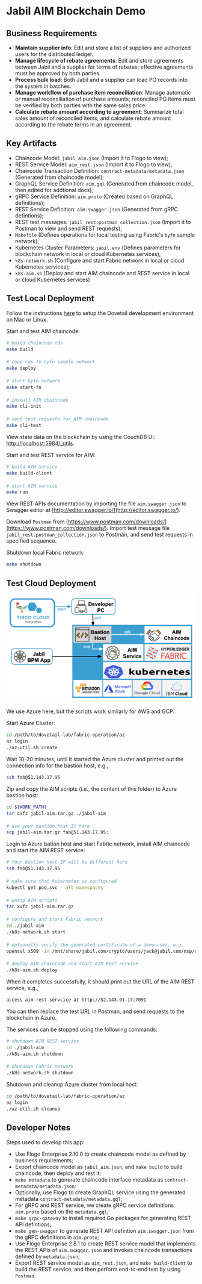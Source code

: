 # Jabil AIM Blockchain Demo

## Business Requirements

- **Maintain supplier info**: Edit and store a list of suppliers and authorized users for the distributed ledger.
- **Manage lifecycle of rebate agreements**: Edit and store agreements between Jabil and a supplier for terms of rebates; effective agreements must be approved by both parties.
- **Process bulk load**: Both Jabil and a supplier can load PO records into the system in batches.
- **Manage workflow of purchase item reconciliation**: Manage automatic or manual reconciliation of purchase amounts; reconciled PO items must be verified by both parties with the same sales price.
- **Calculate rebate amount according to agreement**: Summarize total sales amount of reconciled items, and calculate rebate amount according to the rebate terms in an agreement.

## Key Artifacts

- Chaincode Model: `jabil_aim.json` (Import it to Flogo to view);
- REST Service Model: `aim_rest.json` (Import it to Flogo to view);
- Chaincode Transaction Definition: `contract-metadata/metadata.json` (Generated from chaincode model);
- GraphQL Service Definition: `aim.gql` (Generated from chaincode model, then edited for addtional docs);
- gRPC Service Definition: `aim.proto` (Created based on GraphQL definitions);
- REST Service Definition: `aim.swagger.json` (Generated from gRPC defintions);
- REST test messages: `jabil_rest.postman_collection.json` (Import it to Postman to view and send REST requests);
- `Makefile` (Defines operations for local testing using Fabric's `byfn` sample network);
- Kubernetes Cluster Parameters: `jabil.env` (Defines parameters for blockchain network in local or cloud Kubernetes services);
- `k8s-network.sh` (Configure and start Fabric network in local or cloud Kubernetes services);
- `k8s-aim.sh` (Deploy and start AIM chaincode and REST service in local or cloud Kubernetes services)

## Test Local Deployment

Follow the instructions [here](https://github.com/dovetail-lab/fabric-cli) to setup the Dovetail development environment on Mac or Linux.

Start and test AIM chaincode:

```bash
# build chaincode cds
make build

# copy cds to byfn sample network
make deploy

# start byfn network
make start-fn

# install AIM chaincode
make cli-init

# send test requests for AIM chaincode
make cli-test
```

View state data on the blockchain by using the CouchDB UI: [http://localhost:5984/\_utils](http://localhost:5984/_utils).

Start and test REST service for AIM:

```bash
# build AIM service
make build-client

# start AIM service
make run
```

View REST APIs documentation by importing the file `aim.swagger.json` to Swagger editor at [http://editor.swagger.io/](http://editor.swagger.io/).

Download `Postman` from [https://www.postman.com/downloads/](https://www.postman.com/downloads/). Import test message file `jabil_rest.postman_collection.json` to Postman, and send test requests in specified sequence.

Shutdown local Fabric network:

```bash
make shutdown
```

## Test Cloud Deployment

![Logical Architecture](docs/CloudDeployment.png)

We use Azure here, but the scripts work similarly for AWS and GCP.

Start Azure Cluster:

```bash
cd /path/to/dovetail-lab/fabric-operation/az
az login
./az-util.sh create
```

Wait 10-20 minutes, until it started the Azure cluster and printed out the connection info for the bastion host, e.g.,

```bash
ssh fab@51.143.17.95
```

Zip and copy the AIM scripts (i.e., the content of this folder) to Azure bastion host:

```bash
cd ${WORK_PATH}
tar cvfz jabil-aim.tar.gz ./jabil-aim

# use your bastion host IP here
scp jabil-aim.tar.gz fab@51.143.17.95:
```

Login to Azure bation host and start Fabric network, install AIM chaincode and start the AIM REST service:

```bash
# Your bastion host IP will be different here
ssh fab@51.143.17.95

# make sure that kubernetes is configured
kubectl get pod,svc --all-namespaces

# unzip AIM scripts
tar xvfz jabil-aim.tar.gz

# configure and start Fabric network
cd ./jabil-aim
./k8s-network.sh start

# optionally verify the generated certificate of a demo user, e.g.
openssl x509 -in /mnt/share/jabil.com/crypto/users/jack@jabil.com/msp/signcerts/jack@jabil.com-cert.pem -noout -text

# deploy AIM chaincode and start AIM REST service
./k8s-aim.sh deploy
```

When it completes successfully, it should print out the URL of the AIM REST service, e.g.,

```bash
access aim-rest servcice at http://52.143.91.17:7091
```

You can then replace the test URL in Postman, and send requests to the blockchain in Azure.

The services can be stopped using the following commands:

```bash
# shutdown AIM REST service
cd ./jabil-aim
./k8s-aim.sh shutdown

# shutdown Fabric network
./k8s-network.sh shutdown
```

Shutdown and cleanup Azure cluster from local host:

```bash
cd /path/to/dovetail-lab/fabric-operation/az
az login
./az-util.sh cleanup
```

## Developer Notes

Steps used to develop this app:

- Use Flogo Enterprise 2.10.0 to create chaincode model as defined by business requirements;
- Export chaincode model as `jabil_aim.json`, and `make build` to build chaincode, then deploy and test it;
- `make metadata` to generate chaincode interface metadata as `contract-metadata/metadata.json`;
- Optionally, use Flogo to create GraphQL service using the generated metadata `contract-metadata/metadata.gql`;
- For gRPC and REST service, we create gRPC service definitions `aim.proto` based on the `metadata.gql`;
- `make grpc-gateway` to install required Go packages for generating REST API defintions;
- `make gen-swagger` to generate REST API defintion `aim.swagger.json` from the gRPC definitions in `aim.proto`;
- Use Flogo Enterprise 2.8.1 to create REST service model that implements the REST APIs of `aim.swagger.json` and invokes chaincode transactions defined by `metadata.json`;
- Export REST service model as `aim_rest.json`, and `make build-client` to build the REST service, and then perform end-to-end test by using `Postman`.

